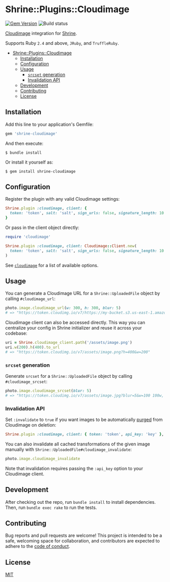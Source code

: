 # Shrine::Plugins::Cloudimage

[![Gem Version](https://badge.fury.io/rb/shrine-cloudimage.svg)](https://badge.fury.io/rb/shrine-cloudimage) ![Build status](https://github.com/janklimo/shrine-cloudimage/workflows/Build/badge.svg)

[Cloudimage](https://www.cloudimage.io) integration for [Shrine](https://shrinerb.com).

Supports Ruby `2.4` and above, `JRuby`, and `TruffleRuby`.

- [Shrine::Plugins::Cloudimage](#shrinepluginscloudimage)
  - [Installation](#installation)
  - [Configuration](#configuration)
  - [Usage](#usage)
    - [`srcset` generation](#srcset-generation)
    - [Invalidation API](#invalidation-api)
  - [Development](#development)
  - [Contributing](#contributing)
  - [License](#license)

## Installation

Add this line to your application's Gemfile:

```ruby
gem 'shrine-cloudimage'
```

And then execute:

    $ bundle install

Or install it yourself as:

    $ gem install shrine-cloudimage

## Configuration

Register the plugin with any valid Cloudimage settings:

```ruby
Shrine.plugin :cloudimage, client: {
  token: 'token', salt: 'salt', sign_urls: false, signature_length: 10
}
```

Or pass in the client object directly:

```ruby
require 'cloudimage'

Shrine.plugin :cloudimage, client: Cloudimage::Client.new(
  token: 'token', salt: 'salt', sign_urls: false, signature_length: 10
)
```

See [`cloudimage`][cloudimage] for a list of available options.

## Usage

You can generate a Cloudimage URL for a `Shrine::UploadedFile` object by
calling `#cloudimage_url`:

```ruby
photo.image.cloudimage_url(w: 300, h: 300, blur: 5)
# => "https://token.cloudimg.io/v7/https://my-bucket.s3.us-east-1.amazonaws.com/assets/image.jpg?blur=5&h=300&w=300"
```

Cloudimage client can also be accessed directly. This way you can centralize your
config in Shrine initializer and reuse it across your codebase:

```ruby
uri = Shrine.cloudimage_client.path('/assets/image.png')
uri.w(200).h(400).to_url
# => "https://token.cloudimg.io/v7/assets/image.png?h=400&w=200"
```

### `srcset` generation

Generate `srcset` for a `Shrine::UploadedFile` object by calling `#cloudimage_srcset`:

```ruby
photo.image.cloudimage_srcset(blur: 5)
# => "https://token.cloudimg.io/v7/assets/image.jpg?blur=5&w=100 100w, https://token.cloudimg.io/v7/assets/image.jpg?blur=5&w=170 170w, https://token.cloudimg.io/v7/assets/image.jpg?blur=5&w=280 280w, https://token.cloudimg.io/v7/assets/image.jpg?blur=5&w=470 470w, https://token.cloudimg.io/v7/assets/image.jpg?blur=5&w=780 780w, https://token.cloudimg.io/v7/assets/image.jpg?blur=5&w=1300 1300w, https://token.cloudimg.io/v7/assets/image.jpg?blur=5&w=2170 2170w, https://token.cloudimg.io/v7/assets/image.jpg?blur=5&w=3620 3620w, https://token.cloudimg.io/v7/assets/image.jpg?blur=5&w=5760 5760w"
```

### Invalidation API

Set `:invalidate` to `true` if you want images to be automatically
[purged][invalidation] from Cloudimage on deletion:

```rb
Shrine.plugin :cloudimage, client: { token: 'token', api_key: 'key' }, invalidate: true
```

You can also invalidate all cached transformations of the given image manually with
`Shrine::UploadedFile#cloudimage_invalidate`:

```rb
photo.image.cloudimage_invalidate
```

Note that invalidation requires passing the `:api_key` option to your Cloudimage client.

## Development

After checking out the repo, run `bundle install` to install dependencies.
Then, run `bundle exec rake` to run the tests.

## Contributing

Bug reports and pull requests are welcome! This project is intended
to be a safe, welcoming space for collaboration, and contributors
are expected to adhere to the
[code of conduct](https://github.com/scaleflex/cloudimage-rb/blob/master/CODE_OF_CONDUCT.md).

## License

[MIT](https://opensource.org/licenses/MIT)

[invalidation]: https://docs.cloudimage.io/go/cloudimage-documentation-v7/en/caching-acceleration/invalidation-api
[cloudimage]: https://github.com/scaleflex/cloudimage-rb
